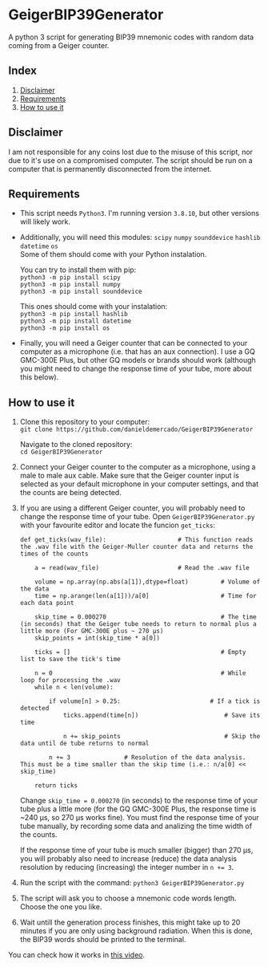 # GeigerBIP39Generator
A python 3 script for generating BIP39 mnemonic codes with random data coming from a Geiger counter.

## Index
1. [Disclaimer](#disclaimer)
2. [Requirements](#requirements)
3. [How to use it](#how-to-use-it)

## Disclaimer <a name="disclaimer" />
I am not responsible for any coins lost due to the misuse of this script, nor due to it's use on a compromised computer. The script should be run on a computer that is permanently disconnected from the internet. 

## Requirements <a name="requirements" />
* This script needs `Python3`. I'm running version `3.8.10`, but other versions will likely work.

* Additionally, you will need this modules:
  `scipy`
  `numpy`
  `sounddevice`
  `hashlib`
  `datetime`
  `os`  
  Some of them should come with your Python instalation. 

  You can try to install them with pip:  
  `python3 -m pip install scipy`  
  `python3 -m pip install numpy`  
  `python3 -m pip install sounddevice`  

  This ones should come with your instalation:  
  `python3 -m pip install hashlib`  
  `python3 -m pip install datetime`  
  `python3 -m pip install os`
  
* Finally, you will need a Geiger counter that can be connected to your computer as a microphone (i.e. that has an aux connection). I use a GQ GMC-300E Plus, but other GQ models or brands should work (although you might need to change the response time of your tube, more about this below).

## How to use it <a name="how-to-use-it" />

1. Clone this repository to your computer:  
  `git clone https://github.com/danieldemercado/GeigerBIP39Generator`
  
   Navigate to the cloned repository:  
   `cd GeigerBIP39Generator`

2. Connect your Geiger counter to the computer as a microphone, using a male to male aux cable. Make sure that the Geiger counter input is selected as your default microphone in your computer settings, and that the counts are being detected.

3. If you are using a different Geiger counter, you will probably need to change the response time of your tube. Open `GeigerBIP39Generator.py` with your favourite editor and locate the funcion `get_ticks`:
    ```python3
    def get_ticks(wav_file):                    # This function reads the .wav file with the Geiger-Muller counter data and returns the times of the counts

        a = read(wav_file)                      # Read the .wav file

        volume = np.array(np.abs(a[1]),dtype=float)         # Volume of the data
        time = np.arange(len(a[1]))/a[0]                    # Time for each data point

        skip_time = 0.000270                                # The time (in seconds) that the Geiger tube needs to return to normal plus a little more (For GMC-300E plus ~ 270 μs) 
        skip_points = int(skip_time * a[0])                 

        ticks = []                                          # Empty list to save the tick's time

        n = 0                                               # While loop for processing the .wav
        while n < len(volume):

            if volume[n] > 0.25:                         # If a tick is detected
                ticks.append(time[n])                        # Save its time

                n += skip_points                             # Skip the data until de tube returns to normal

            n += 3               # Resolution of the data analysis. This must be a time smaller than the skip time (i.e.: n/a[0] << skip_time)

        return ticks
    ```
    Change `skip_time = 0.000270` (in seconds) to the response time of your tube plus a little more (for the GQ GMC-300E Plus, the response time is ~240 μs, so 270 μs works fine). You must find the response time of your tube manually, by recording some data and analizing the time width of the counts.
    
    If the response time of your tube is much smaller (bigger) than 270 μs, you will probably also need to increase (reduce) the data analysis resolution by reducing (increasing) the integer number in `n += 3`.
    
4. Run the script with the command: `python3 GeigerBIP39Generator.py`

5. The script will ask you to choose a mnemonic code words length. Choose the one you like.

6. Wait untill the generation process finishes, this might take up to 20 minutes if you are only using background radiation. When this is done, the BIP39 words should be printed to the terminal.

You can check how it works in [this video](https://www.youtube.com/watch?v=Qx44_psG9KI).
